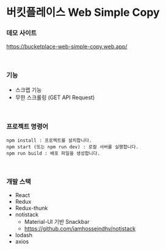 # 버킷플레이스 Web Simple Copy

### 데모 사이트
https://bucketplace-web-simple-copy.web.app/

<br />

### 기능
- 스크랩 기능
- 무한 스크롤링 (GET API Request)

<br />

### 프로젝트 명령어
```
npm install : 프로젝트를 설치합니다.
npm start (또는 npm run dev) : 로컬 서버를 실행합니다.
npm run build : 배포 파일을 생성합니다.
``` 

<br />

### 개발 스택
- React
- Redux
- Redux-thunk
- notistack
	- Material-UI 기반 Snackbar
	- https://github.com/iamhosseindhv/notistack
- lodash
- axios 	

<br />
